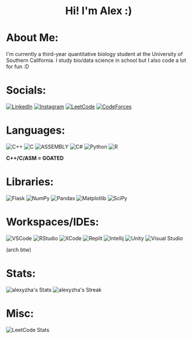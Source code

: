 <h1 align="center">Hi! I'm Alex :)</h1>

# About Me:
I'm currently a third-year quantitative biology student at the University of Southern California. I study bio/data science in school but I also code a lot for fun :D

# Socials:
[![LinkedIn](https://img.shields.io/badge/LinkedIn-0077B5?style=for-the-badge&logo=linkedin&logoColor=white)](https://www.linkedin.com/in/alxyzhang/)
[![Instagram](https://img.shields.io/badge/Instagram-E4405F?style=for-the-badge&logo=instagram&logoColor=white)](https://www.instagram.com/zhanga.virus/)
[![LeetCode](https://img.shields.io/badge/-LeetCode-FFA116?style=for-the-badge&logo=LeetCode&logoColor=black)](https://leetcode.com/pragma-balls/)
[![CodeForces](https://img.shields.io/badge/Codeforces-445f9d?style=for-the-badge&logo=Codeforces&logoColor=white)](https://codeforces.com/profile/alyzha)

# Languages:
![C++](https://img.shields.io/badge/C%2B%2B-00599C?style=for-the-badge&logo=c%2B%2B&logoColor=white)
![C](https://img.shields.io/badge/c-%2300599C.svg?style=for-the-badge&logo=c&logoColor=white)
![ASSEMBLY](https://img.shields.io/badge/_-ASM-6E4C13.svg?style=for-the-badge)
![C#](https://img.shields.io/badge/C%23-239120?style=for-the-badge&logo=c-sharp&logoColor=white)
![Python](https://img.shields.io/badge/python-%233776AB.svg?style=for-the-badge&logo=python&logoColor=white) 
![R](https://img.shields.io/badge/r-%23276DC3.svg?style=for-the-badge&logo=r&logoColor=white)

**C++/C/ASM = GOATED**


# Libraries:
![Flask](https://img.shields.io/badge/flask-%23000.svg?style=for-the-badge&logo=flask&logoColor=white)
![NumPy](https://img.shields.io/badge/numpy-%23013243.svg?style=for-the-badge&logo=numpy&logoColor=white)
![Pandas](https://img.shields.io/badge/pandas-%23150458.svg?style=for-the-badge&logo=pandas&logoColor=white)
![Matplotlib](https://img.shields.io/badge/Matplotlib-%23ffffff.svg?style=for-the-badge&logo=Matplotlib&logoColor=black)
![SciPy](https://img.shields.io/badge/SciPy-%230C55A5.svg?style=for-the-badge&logo=scipy&logoColor=%white)

# Workspaces/IDEs:
![VSCode](https://img.shields.io/badge/Visual_Studio_Code-0078D4?style=for-the-badge&logo=visual%20studio%20code&logoColor=white)
![RStudio](https://img.shields.io/badge/RStudio-75AADB?style=for-the-badge&logo=RStudio&logoColor=white)
![XCode](https://img.shields.io/badge/Xcode-007ACC?style=for-the-badge&logo=Xcode&logoColor=white)
![Replit](https://img.shields.io/badge/replit-667881?style=for-the-badge&logo=replit&logoColor=white)
![Intellij](https://img.shields.io/badge/IntelliJ_IDEA-000000.svg?style=for-the-badge&logo=intellij-idea&logoColor=white)
![Unity](https://img.shields.io/badge/Unity-100000?style=for-the-badge&logo=unity&logoColor=white)
![Visual Studio](https://img.shields.io/badge/Visual%20Studio-5C2D91.svg?style=for-the-badge&logo=visual-studio&logoColor=white)

(arch btw)

# Stats:
![alexyzha's Stats](https://github-readme-stats.vercel.app/api?username=alexyzha&theme=nord&show_icons=true&hide_border=true&count_private=true)
![alexyzha's Streak](https://github-readme-streak-stats.herokuapp.com/?user=alexyzha&theme=nord&hide_border=true)

# Misc:
![LeetCode Stats](https://leetcard.jacoblin.cool/pragma-balls?theme=unicorn&font=IBM%20Plex%20Mono&ext=heatmap)
